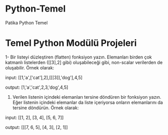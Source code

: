 # Python-Temel
Patika Python Temel
# Temel Python Modülü Projeleri 

1-  Bir listeyi düzleştiren (flatten) fonksiyon yazın. Elemanları birden çok katmanlı listelerden ([[3],2] gibi) oluşabileceği gibi, non-scalar verilerden de oluşabilir. Örnek olarak:

input: [[1,'a',['cat'],2],[[[3]],'dog'],4,5]

output: [1,'a','cat',2,3,'dog',4,5]

1.  Verilen listenin içindeki elemanları tersine döndüren bir fonksiyon yazın. Eğer listenin içindeki elemanlar da liste içeriyorsa onların elemanlarını da tersine döndürün. Örnek olarak:

input: [[1, 2], [3, 4], [5, 6, 7]]

output: [[[7, 6, 5], [4, 3], [2, 1]]
